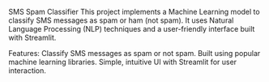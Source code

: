 SMS Spam Classifier
This project implements a Machine Learning model to classify SMS messages as spam or ham (not spam). It uses Natural Language Processing (NLP) techniques and a user-friendly interface built with Streamlit.

Features:
Classify SMS messages as spam or not spam.
Built using popular machine learning libraries.
Simple, intuitive UI with Streamlit for user interaction.
